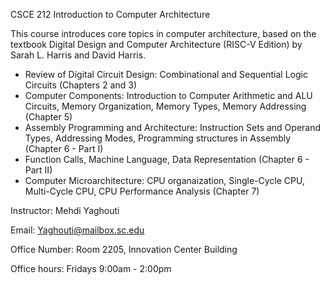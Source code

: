 CSCE 212 Introduction to Computer Architecture

This course introduces core topics in computer architecture, based on the textbook Digital Design and Computer Architecture (RISC-V Edition) by Sarah L. Harris and David Harris.

- Review of Digital Circuit Design: Combinational and Sequential Logic Circuits                                                      (Chapters 2 and 3)
- Computer Components: Introduction to Computer Arithmetic and ALU Circuits, Memory Organization, Memory Types, Memory Addressing    (Chapter 5)
- Assembly Programming and Architecture: Instruction Sets and Operand Types, Addressing Modes, Programming structures in Assembly    (Chapter 6 - Part I)
- Function Calls, Machine Language, Data Representation                                                                              (Chapter 6 - Part II)
- Computer Microarchitecture: CPU organaization, Single-Cycle CPU, Multi-Cycle CPU, CPU Performance Analysis                         (Chapter 7)



Instructor:    Mehdi Yaghouti

Email:         Yaghouti@mailbox.sc.edu

Office Number: Room 2205, Innovation Center Building

Office hours:  Fridays 9:00am - 2:00pm




   
